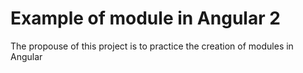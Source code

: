 # Example of module in Angular 2

The propouse of this project is to practice the creation of modules in Angular